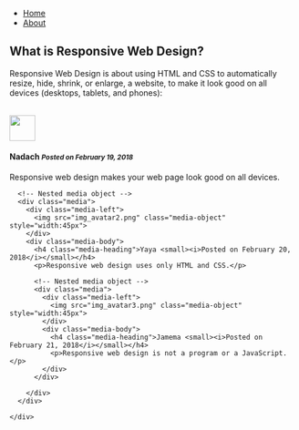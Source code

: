
<head>
  <meta charset="utf-8">
  <meta name="viewport" content="width=device-width, initial-scale=1">
  <link rel="stylesheet" href="https://maxcdn.bootstrapcdn.com/bootstrap/3.3.7/css/bootstrap.min.css">
  <script src="https://ajax.googleapis.com/ajax/libs/jquery/3.3.1/jquery.min.js"></script>
  <script src="https://maxcdn.bootstrapcdn.com/bootstrap/3.3.7/js/bootstrap.min.js"></script>
</head>
<body>
  
  <nav id="site-nav">
<ul>
   <li><a href="#home" class="active">Home</a> </li>
   
   <li><a href="about.html">About</a></li>
  <a href="javascript:void(0);" class="icon" onclick="myFunction()">
    <i class="fa fa-bars"></i>
  </a>
</ul>
</nav>

<div class="container">
  <h2>What is Responsive Web Design?</h2>
  <p>Responsive Web Design is about using HTML and CSS to automatically resize, hide, shrink, or enlarge, a website, to make it look good on all devices (desktops, tablets, and phones):</p><br>
  <div class="media">
    <div class="media-left">
      <img src="img_avatar1.png" class="media-object" style="width:45px">
    </div>
    <div class="media-body">
      <h4 class="media-heading">Nadach <small><i>Posted on February 19, 2018</i></small></h4>
      <p>Responsive web design makes your web page look good on all devices.</p>
      
      <!-- Nested media object -->
      <div class="media">
        <div class="media-left">
          <img src="img_avatar2.png" class="media-object" style="width:45px">
        </div>
        <div class="media-body">
          <h4 class="media-heading">Yaya <small><i>Posted on February 20, 2018</i></small></h4>
          <p>Responsive web design uses only HTML and CSS.</p>

          <!-- Nested media object -->
          <div class="media">
            <div class="media-left">
              <img src="img_avatar3.png" class="media-object" style="width:45px">
            </div>
            <div class="media-body">
              <h4 class="media-heading">Jamema <small><i>Posted on February 21, 2018</i></small></h4>
              <p>Responsive web design is not a program or a JavaScript.</p>
            </div>
          </div>
          
        </div>
      </div>
      
    </div>
  </div>
</div>

</body>

